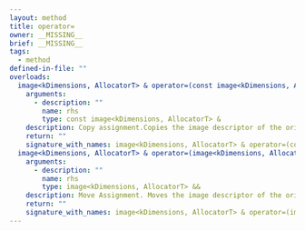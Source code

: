 ```yaml
---
layout: method
title: operator=
owner: __MISSING__
brief: __MISSING__
tags:
  - method
defined-in-file: ""
overloads:
  image<kDimensions, AllocatorT> & operator=(const image<kDimensions, AllocatorT> &):
    arguments:
      - description: ""
        name: rhs
        type: const image<kDimensions, AllocatorT> &
    description: Copy assignment.Copies the image descriptor of the original image. After the copy, both image object will point to the same underlying memory.
    return: ""
    signature_with_names: image<kDimensions, AllocatorT> & operator=(const image<kDimensions, AllocatorT> & rhs)
  image<kDimensions, AllocatorT> & operator=(image<kDimensions, AllocatorT> &&):
    arguments:
      - description: ""
        name: rhs
        type: image<kDimensions, AllocatorT> &&
    description: Move Assignment. Moves the image descriptor of the original image. After the move, rhs will be invalid.
    return: ""
    signature_with_names: image<kDimensions, AllocatorT> & operator=(image<kDimensions, AllocatorT> && rhs)
---
```

